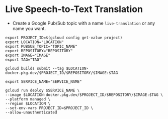 # Live Speech-to-Text Translation

- Create a Google Pub/Sub topic with a name `live-translation` or any name you want.

```
export PROJECT_ID=$(gcloud config get-value project)
export LOCATION="LOCATION"
export PUBSUB_TOPIC="TOPIC_NAME"
export REPOSITORY="REPOSITORY"
export IMAGE="IMAGE"
export TAG="TAG"

gcloud builds submit --tag $LOCATION-docker.pkg.dev/$PROJECT_ID/$REPOSITORY/$IMAGE:$TAG

export SERVICE_NAME="SERVICE_NAME"

gcloud run deploy $SERVICE_NAME \
--image $LOCATION-docker.pkg.dev/$PROJECT_ID/$REPOSITORY/$IMAGE:$TAG \
--platform managed \
--region $LOCATION \
--set-env-vars PROJECT_ID=$PROJECT_ID \
--allow-unauthenticated
```